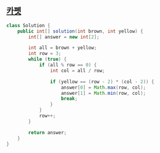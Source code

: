 ## [카펫](https://programmers.co.kr/learn/courses/30/lessons/42842)

```java
class Solution {
	public int[] solution(int brown, int yellow) {
		int[] answer = new int[2];

		int all = brown + yellow;
		int row = 3;
		while (true) {
			if (all % row == 0) {
				int col = all / row;

				if (yellow == (row - 2) * (col - 2)) {
					answer[0] = Math.max(row, col);
					answer[1] = Math.min(row, col);
					break;
				}
			}
			row++;
		}

		return answer;
	}
}
```
